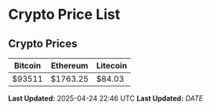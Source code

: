 # Crypto Price List

## Crypto Prices
| Bitcoin | Ethereum | Litecoin |
| ------- | -------- | -------- |
| $93511 | $1763.25 | $84.03 |
**Last Updated:** 2025-04-24 22:46 UTC
**Last Updated:** $DATE$
